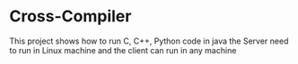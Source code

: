 # Cross-Compiler
This project shows how to run C, C++, Python code in java  the Server need to run in Linux machine and the client can run in any machine
